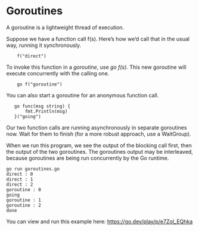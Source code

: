 # Goroutines

A goroutine is a lightweight thread of execution.

Suppose we have a function call f(s).
Here’s how we’d call that in the usual way, running it synchronously.

```golang
	f("direct")
```
To invoke this function in a *goroutine*, use *go f(s)*.
This new goroutine will execute concurrently with the calling one.

```golang
	go f("goroutine")
```

You can also start a goroutine for an anonymous function call.
 ```golang   
	go func(msg string) {
		fmt.Println(msg)
	}("going")
```
Our two function calls are running asynchronously in separate
goroutines now. Wait for them to finish (for a more robust
approach, use a WaitGroup).

When we run this program, we see the output of the blocking call first,
then the output of the two goroutines. The goroutines output may be
interleaved, because goroutines are being run concurrently by the Go runtime.
```
go run goroutines.go
direct : 0
direct : 1
direct : 2
goroutine : 0
going
goroutine : 1
goroutine : 2
done
```

You can view and run this example here:
https://go.dev/play/p/e7ZoI_EQhka